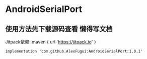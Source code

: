# AndroidSerialPort

## 使用方法先下载源码查看 懒得写文档




Jitpack依赖:
maven { url 'https://jitpack.io' }

`implementation 'com.github.AlexFugui:AndroidSerialPort:1.0.1'`

